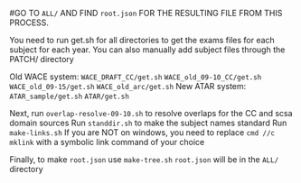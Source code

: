 #GO TO `ALL/` AND FIND `root.json` FOR THE RESULTING FILE FROM THIS PROCESS.

You need to run get.sh for all directories to get the exams files for each subject for each year.
You can also manually add subject files through the PATCH/ directory

Old WACE system:
`WACE_DRAFT_CC/get.sh`
`WACE_old_09-10_CC/get.sh`
`WACE_old_09-15/get.sh`
`WACE_old_arc/get.sh`
New ATAR system:
`ATAR_sample/get.sh`
`ATAR/get.sh`

Next, run `overlap-resolve-09-10.sh` to resolve overlaps for the CC and scsa domain sources
Run `standdir.sh` to make the subject names standard
Run `make-links.sh` If you are NOT on windows, you need to replace `cmd //c mklink` with a symbolic link command of your choice

Finally, to make `root.json` use `make-tree.sh`
`root.json` will be in the `ALL/` directory